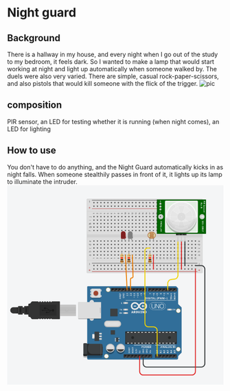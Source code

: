# Night guard
## Background
 There is a hallway in my house, and every night when I go out of the study to my bedroom, it feels dark. So I wanted to make a lamp that would start working at night and light up automatically when someone walked by.
 The duels were also very varied. There are simple, casual rock-paper-scissors, and also pistols that would kill someone with the flick of the trigger.
 ![pic]()
## composition
 PIR sensor, an LED for testing whether it is running (when night comes), an LED for lighting
## How to use
 You don't have to do anything, and the Night Guard automatically kicks in as night falls. When someone stealthily passes in front of it, it lights up its lamp to illuminate the intruder.
 ![pic](https://raw.githubusercontent.com/msc-creative-computing/p-comp-labs-FengLinLi2010/main/Week_02/1634125090(1).png)
